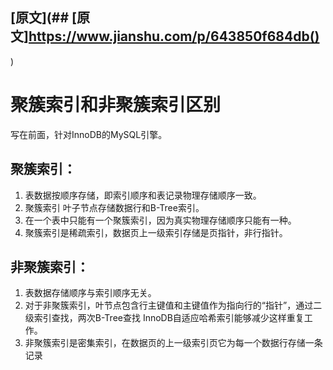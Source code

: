 
## [原文](## [原文]https://www.jianshu.com/p/643850f684db()
)

# 聚簇索引和非聚簇索引区别

写在前面，针对InnoDB的MySQL引擎。

## 聚簇索引：

1. 表数据按顺序存储，即索引顺序和表记录物理存储顺序一致。
2. 聚簇索引 叶子节点存储数据行和B-Tree索引。
3. 在一个表中只能有一个聚簇索引，因为真实物理存储顺序只能有一种。
4. 聚簇索引是稀疏索引，数据页上一级索引存储是页指针，非行指针。

## 非聚簇索引：

1. 表数据存储顺序与索引顺序无关。
2. 对于非聚簇索引，叶节点包含行主键值和主键值作为指向行的“指针”，通过二级索引查找，两次B-Tree查找 InnoDB自适应哈希索引能够减少这样重复工作。
3. 非聚簇索引是密集索引，在数据页的上一级索引页它为每一个数据行存储一条记录

 